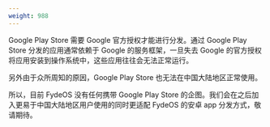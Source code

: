 ```yaml
---
weight: 988
---
```

Google Play Store 需要 Google 官方授权才能进行分发。通过 Google Play Store 分发的应用通常依赖于 Google 的服务框架，一旦失去 Google 的官方授权将应用安装到操作系统中，这些应用往往会无法正常运行。

另外由于众所周知的原因，Google Play Store 也无法在中国大陆地区正常使用。

所以，目前 FydeOS 没有任何携带 Google Play Store 的企图。我们会在之后加入更易于中国大陆地区用户使用的同时更适配 FydeOS 的安卓 app 分发方式，敬请期待。